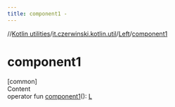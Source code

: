 ```yaml
---
title: component1 -
---
```

//[Kotlin utilities](../../index.html)/[it.czerwinski.kotlin.util](../index.html)/[Left](index.html)/[component1](component1.html)



# component1  
[common]  
Content  
operator fun [component1](component1.html)(): [L](index.html)  



